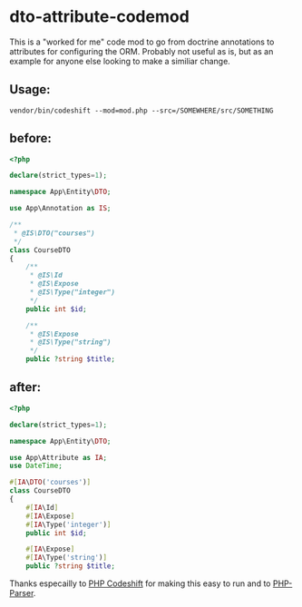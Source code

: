 # dto-attribute-codemod

This is a "worked for me" code mod to go from doctrine annotations to attributes for configuring the ORM. Probably not useful as is, but as an example for anyone else looking to make a similiar change.

## Usage:

`vendor/bin/codeshift --mod=mod.php --src=/SOMEWHERE/src/SOMETHING`

## before:

```php
<?php

declare(strict_types=1);

namespace App\Entity\DTO;

use App\Annotation as IS;

/**
 * @IS\DTO("courses")
 */
class CourseDTO
{
    /**
     * @IS\Id
     * @IS\Expose
     * @IS\Type("integer")
     */
    public int $id;

    /**
     * @IS\Expose
     * @IS\Type("string")
     */
    public ?string $title;

```

## after:

```php
<?php

declare(strict_types=1);

namespace App\Entity\DTO;

use App\Attribute as IA;
use DateTime;

#[IA\DTO('courses')]
class CourseDTO
{
    #[IA\Id]
    #[IA\Expose]
    #[IA\Type('integer')]
    public int $id;

    #[IA\Expose]
    #[IA\Type('string')]
    public ?string $title;
```


Thanks especailly to [PHP Codeshift](https://github.com/Atanamo/PHP-Codeshift) for making this easy to run and to [PHP-Parser](https://github.com/nikic/PHP-Parser).
